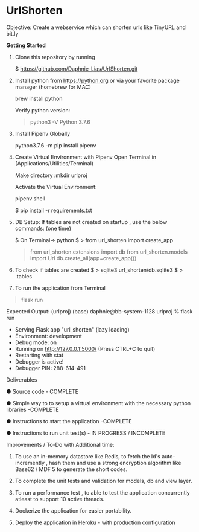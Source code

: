 # UrlShorten
Objective: Create a webservice which can shorten urls like TinyURL and bit.ly

**Getting Started**

1. Clone this repository by running

   $ https://github.com/Daphnie-Lias/UrlShorten.git

2. Install python from https://python.org or via your favorite package manager (homebrew for MAC)
   
      brew install python

      Verify python version: 
      >python3 -V 
      >Python 3.7.6


3. Install Pipenv Globally

      python3.7.6 -m pip install pipenv

4. Create Virtual Environment with Pipenv
      Open Terminal in (Applications/Utilities/Terminal)

      Make directory :mkdir urlproj

      Activate the Virtual Environment:

      pipenv shell

      $ pip install -r requirements.txt

4. DB Setup:
    If tables are not created on startup , use the below commands: (one time) 

   $ On Terminal-> python
   $ > from url_shorten import create_app
   >from url_shorten.extensions import db
   >from url_shorten.models import Url
   > db.create_all(app=create_app())

7. To check if tables are created 
   $ > sqlite3 url_shorten/db.sqlite3
   $ > .tables

8. To run the application from Terminal 
> flask run

Expected Output:
(urlproj) (base) daphnie@bb-system-1128 urlproj % flask run
 * Serving Flask app "url_shorten" (lazy loading)
 * Environment: development
 * Debug mode: on
 * Running on http://127.0.0.1:5000/ (Press CTRL+C to quit)
 * Restarting with stat
 * Debugger is active!
 * Debugger PIN: 288-614-491

Deliverables

● Source code - COMPLETE

● Simple way to to setup a virtual environment with the necessary python libraries -COMPLETE

● Instructions to start the application -COMPLETE

● Instructions to run unit test(s) - IN PROGRESS / INCOMPLETE


Improvements / To-Do with Additional time:

1. To use an in-memory datastore like Redis, to fetch the Id's auto-incremently , hash them and use a strong encryption algorithm like Base62 / MDF 5 to generate      the short codes.

2. To complete the unit tests and validation for models, db and view layer.

3. To run a performance test , to able to test the application concurrently atleast to support 10 active threads.

4. Dockerize the application for easier portability.

4. Deploy the application in Heroku - with production configuration


